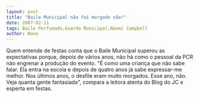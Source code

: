 ```yaml
---
layout: post
title: "Baile Municipal não foi morgado não!"
date: 2007-02-11
tags: Baile Perfumado,Guarda Municipal,Naomi Campbell
author: None
---
```


Quem entende de festas conta que o Baile Municipal superou as expectativas porque, depois de vários anos, não há como o pessoal da PCR não engrenar a produção do evento.
\"É como uma criança que não sabe falar. Ela entra na escola e depois de quatro anos já sabe expressar-me melhor. Nos últimos anos, o desfile eram muito morgados. Esse ano, não. Veja quanta gente fantasiada\", compara a leitora atenta do Blog do JC e esperta em festas. 